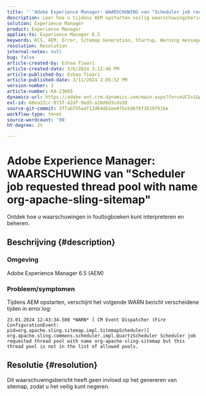 ```yaml
---
title: '''Adobe Experience Manager: WAARSCHUWING van "Scheduler job requested thread pool with name org-apache-sling-sitemap"'
description: Leer hoe u tijdens AEM opstarten veilig waarschuwingsberichten kunt verwerken die geen invloed hebben op de werking van het programma.
solution: Experience Manager
product: Experience Manager
applies-to: Experience Manager 6.5
keywords: KCS, AEM, Error, Sitemap Generation, Startup, Warning message, Error.log, Thread pool
resolution: Resolution
internal-notes: null
bug: false
article-created-by: Eshaa Tiwari
article-created-date: 3/6/2024 3:12:46 PM
article-published-by: Eshaa Tiwari
article-published-date: 3/11/2024 2:05:52 PM
version-number: 2
article-number: KA-23665
dynamics-url: https://adobe-ent.crm.dynamics.com/main.aspx?forceUCI=1&pagetype=entityrecord&etn=knowledgearticle&id=ce4145f6-cbdb-ee11-904d-6045bd006b4b
exl-id: 68ea22cc-873f-42df-9ed3-a18d8d3cda50
source-git-commit: 2ffab755aaf12d64db2ee07bcb36f6f3b19761be
workflow-type: tm+mt
source-wordcount: '98'
ht-degree: 2%

---
```


# Adobe Experience Manager: WAARSCHUWING van &quot;Scheduler job requested thread pool with name org-apache-sling-sitemap&quot;


Ontdek hoe u waarschuwingen in foutlogboeken kunt interpreteren en beheren.

## Beschrijving {#description}


### <b>Omgeving</b>

Adobe Experience Manager 6.5 (AEM)

### Probleem/symptomen

Tijdens AEM opstarten, verschijnt het volgende WARN bericht verscheidene tijden in error.log:


```
23.01.2024 12:43:34.500 *WARN* [ CM Event Dispatcher (Fire ConfigurationEvent: pid=org.apache.sling.sitemap.impl.SitemapScheduler)]  org.apache.sling.commons.scheduler.impl.QuartzScheduler Scheduler job requested thread pool with name org-apache-sling-sitemap but this thread pool is not in the list of allowed pools.
```





## Resolutie {#resolution}


Dit waarschuwingsbericht heeft geen invloed op het genereren van sitemap, zodat u het veilig kunt negeren.

